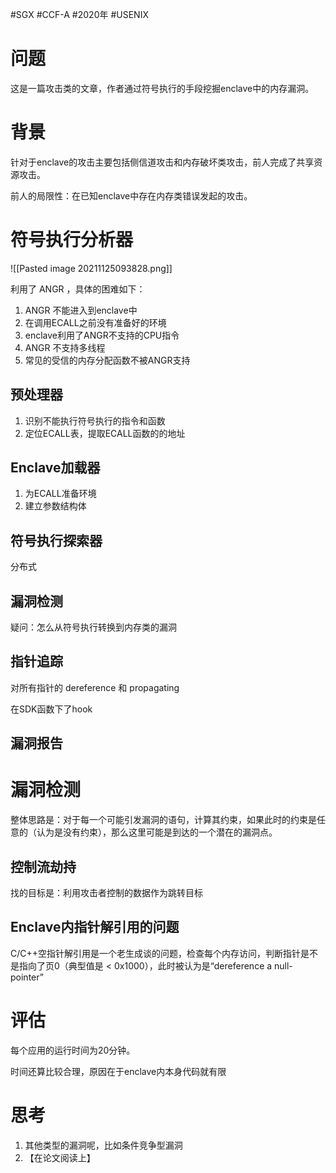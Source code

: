 #SGX #CCF-A #2020年 #USENIX 

# 问题

这是一篇攻击类的文章，作者通过符号执行的手段挖掘enclave中的内存漏洞。

# 背景

针对于enclave的攻击主要包括侧信道攻击和内存破坏类攻击，前人完成了共享资源攻击。

前人的局限性：在已知enclave中存在内存类错误发起的攻击。


# 符号执行分析器

![[Pasted image 20211125093828.png]]

利用了 ANGR ，具体的困难如下：
1. ANGR 不能进入到enclave中
2. 在调用ECALL之前没有准备好的环境
3. enclave利用了ANGR不支持的CPU指令
4. ANGR 不支持多线程
5. 常见的受信的内存分配函数不被ANGR支持

## 预处理器

1. 识别不能执行符号执行的指令和函数
2. 定位ECALL表，提取ECALL函数的的地址

## Enclave加载器

1. 为ECALL准备环境
2. 建立参数结构体

## 符号执行探索器
分布式

## 漏洞检测
疑问：怎么从符号执行转换到内存类的漏洞

## 指针追踪

对所有指针的 dereference 和 propagating

在SDK函数下了hook

## 漏洞报告

# 漏洞检测

整体思路是：对于每一个可能引发漏洞的语句，计算其约束，如果此时的约束是任意的（认为是没有约束），那么这里可能是到达的一个潜在的漏洞点。


## 控制流劫持


 找的目标是：利用攻击者控制的数据作为跳转目标
 
 
## Enclave内指针解引用的问题

C/C++空指针解引用是一个老生成谈的问题，检查每个内存访问，判断指针是不是指向了页0（典型值是 < 0x1000），此时被认为是“dereference a null-pointer”



# 评估

每个应用的运行时间为20分钟。

时间还算比较合理，原因在于enclave内本身代码就有限


# 思考
1. 其他类型的漏洞呢，比如条件竞争型漏洞
2. 【在论文阅读上】